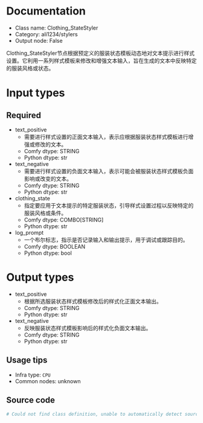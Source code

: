
# Documentation
- Class name: Clothing_StateStyler
- Category: ali1234/stylers
- Output node: False

Clothing_StateStyler节点根据预定义的服装状态模板动态地对文本提示进行样式设置。它利用一系列样式模板来修改和增强文本输入，旨在生成的文本中反映特定的服装风格或状态。

# Input types
## Required
- text_positive
    - 需要进行样式设置的正面文本输入，表示应根据服装状态样式模板进行增强或修改的文本。
    - Comfy dtype: STRING
    - Python dtype: str
- text_negative
    - 需要进行样式设置的负面文本输入，表示可能会被服装状态样式模板负面影响或改变的文本。
    - Comfy dtype: STRING
    - Python dtype: str
- clothing_state
    - 指定要应用于文本提示的特定服装状态，引导样式设置过程以反映特定的服装风格或条件。
    - Comfy dtype: COMBO[STRING]
    - Python dtype: str
- log_prompt
    - 一个布尔标志，指示是否记录输入和输出提示，用于调试或跟踪目的。
    - Comfy dtype: BOOLEAN
    - Python dtype: bool

# Output types
- text_positive
    - 根据所选服装状态样式模板修改后的样式化正面文本输出。
    - Comfy dtype: STRING
    - Python dtype: str
- text_negative
    - 反映服装状态样式模板影响后的样式化负面文本输出。
    - Comfy dtype: STRING
    - Python dtype: str


## Usage tips
- Infra type: `CPU`
- Common nodes: unknown


## Source code
```python
# Could not find class definition, unable to automatically detect source code
```
